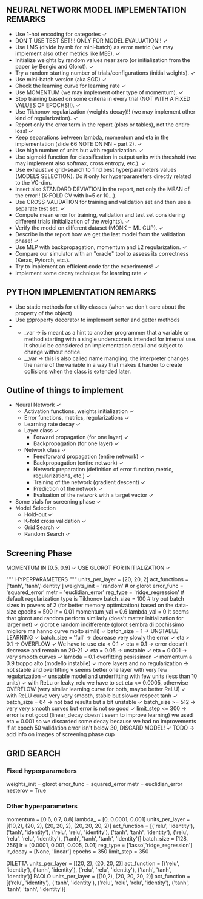 ## NEURAL NETWORK MODEL IMPLEMENTATION REMARKS
- Use 1-hot encoding for categories ✓
- DON'T USE TEST SET!!! ONLY FOR MODEL EVALUATION!! ✓
- Use LMS (divide by mb for mini-batch) as error metric (we may implement also other metrics like MEE). ✓
- Initialize weights by random values near zero (or initialization from the paper by Bengio and Glorot). ✓
- Try a random starting number of trials/configurations (initial weights). ✓
- Use mini-batch version (aka SGD) ✓
- Check the learning curve for learning rate ✓
- Use MOMENTUM (we may implement other type of momentum). ✓
- Stop training based on some criteria in every trial (NOT WITH A FIXED VALUES OF EPOCHS!!). ✓
- Use Tikhonov regularization (weights decay)!! (we may implement other kind of regularization). ✓
- Report only the error term in the report (plots or tables), not the entire loss! ✓
- Keep separations between lambda, momentum and eta in the implementation (slide 66 NOTE ON NN - part 2). ✓
- Use high number of units but with regularization. ✓
- Use sigmoid function for classification in output units with threshold (we may implement also softmax, cross entropy, etc.). ✓
- Use exhaustive grid-search to find best hyperparameters values (MODELS SELECTION).
Do it only for hyperparameters directly related to the VC-dim.
- Insert also STANDARD DEVIATION in the report, not only the MEAN of the error!! (K-FOLD CV with k=5 or 10...).
- Use CROSS-VALIDATION for training and validation set and then use a separate test set. ✓
- Compute mean error for training, validation and test set considering different trials (initialization of the weights). ✓
- Verify the model on different dataset (MONK + ML CUP). ✓
- Describe in the report how we get the last model from the validation phase! ✓
- Use MLP with backpropagation, momentum and L2 regularization. ✓
- Compare our simulator with an "oracle" tool to assess its correctness (Keras, Pytorch, etc.).
- Try to implement an efficient code for the experiments! ✓
- Implement some decay technique for learning rate ✓

## PYTHON IMPLEMENTATION REMARKS
- Use static methods for utility classes (when we don't care about the property of the object)
- Use @property decorator to implement setter and getter methods
-  
    - _var -> is meant as a hint to another programmer that a variable or method starting with a single underscore is intended for internal use.
    It should be considered an implementation detail and subject to change without notice.
    - __var -> this is also called name mangling; the interpreter changes the name of the variable in a way that makes it harder to create collisions when the class is extended later.

## Outline of things to implement
- Neural Network ✓
    - Activation functions, weights initialization ✓
    - Error functions, metrics, regularizations ✓
    - Learning rate decay ✓
    - Layer class ✓
        - Forward propagation (for one layer) ✓
        - Backpropagation (for one layer) ✓
    - Network class ✓
        - Feedforward propagation (entire network) ✓
        - Backpropagation (entire network) ✓
        - Network preparation (definition of error function,metric, regularizations, etc.) ✓
        - Training of the network (gradient descent) ✓
        - Prediction of the network ✓
        - Evaluation of the network with a target vector ✓
- Some trials for screening phase ✓
- Model Selection
    - Hold-out ✓
    - K-fold cross validation ✓
    - Grid Search ✓
    - Random Search ✓

## Screening Phase

MOMENTUM IN [0.5, 0.9] ✓
USE GLOROT FOR INITIALIZATION ✓


 """ HYPERPARAMETERS """
    units_per_layer = [20, 20, 2]
    act_functions = ['tanh', 'tanh','identity']
    weights_init = 'random' # or glorot
    error_func = 'squared_error'
    metr = 'euclidian_error'
    reg_type = 'ridge_regression'  # default regularization type is Tikhonov
    batch_size = 100 # try out batch sizes in powers of 2 (for better memory optimization) based on the data-size
    epochs = 500
    lr = 0.01
    momentum_val = 0.6
    lambda_val = 0
It seems that glorot and random perform similarly (does't matter initialization for larger net) ✓
glorot e random indifferente (glorot sembra di pochissimo migliore ma hanno curve molto simili) ✓
batch_size = 1 -> UNSTABLE LEARNING ✓
batch_size = 'full' -> decrease very slowly the error ✓
eta > 0.1 -> OVERFLOW ✓
We have to use eta < 0.1 ✓
eta = 0.1 -> error doesn't decrease and remain on 20-21 ✓
eta = 0.05 -> unstable ✓
eta = 0.001 -> very smooth curves ✓
lambda = 0.1 overfitting pesissimon ✓
momentum a 0.9 troppo alto (modello instabile) ✓
more layers and no regularization -> not stable and overfitting v
seems better one layer with very few regularization ✓
unstable model and underfitting with few units (less than 10 units) ✓
with ReLu or leaky_relu we have to set eta <= 0.0005, otherwise OVERFLOW (very similar learning curve for both, maybe better ReLU) ✓
with ReLU curve very very smooth, stable but slower respect tanh ✓
batch_size = 64 -> not bad results but a bit unstable ✓
batch_size >= 512 -> very very smooth curves but error is not so good ✓
limit_step <= 300 -> error is not good (linear_decay doesn't seem to improve learning)
we used eta = 0.001 so we discarded some decay because we had no improvements
if at epoch 50 validation error isn't below 30, DISCARD MODEL! ✓
TODO -> add info on images of screening phase cup

## GRID SEARCH
### Fixed hyperparameters
weights_init = glorot
error_func = squared_error
metr = euclidian_error
nesterov = True

### Other hyperparameters
momentum = [0.6, 0.7, 0.8]
lambda_ = [0, 0.0001, 0.001]
units_per_layer =  [(10,2), (20, 2), (20, 20, 2), (20, 20, 20, 2)]
act_function = [('relu', 'identity'), ('tanh', 'identity'),
                          ('relu', 'relu', 'identity'), ('tanh', 'tanh', 'identity'),
                          ('relu', 'relu', 'relu', 'identity'),
                          ('tanh', 'tanh', 'tanh', 'identity')]
batch_size = [128, 256]
lr = [0.0001, 0.001, 0.005, 0.01]
reg_type = ['lasso','ridge_regression']
lr_decay = [None, 'linear']
epochs = 350
limit_step = 350

DILETTA
units_per_layer =  [(20, 2), (20, 20, 2)]
act_function = [('relu', 'identity'), ('tanh', 'identity'),
                          ('relu', 'relu', 'identity'), ('tanh', 'tanh', 'identity')]
PAOLO
units_per_layer =  [(10,2), (20, 20, 20, 2)]
act_function = [('relu', 'identity'), ('tanh', 'identity'),
                          ('relu', 'relu', 'relu', 'identity'),
                          ('tanh', 'tanh', 'tanh', 'identity')]
